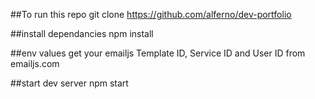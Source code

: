 ##To run this repo
git clone https://github.com/alferno/dev-portfolio

##install dependancies
npm install

##env values
get your emailjs Template ID, Service ID and User ID from emailjs.com

##start dev server
npm start
